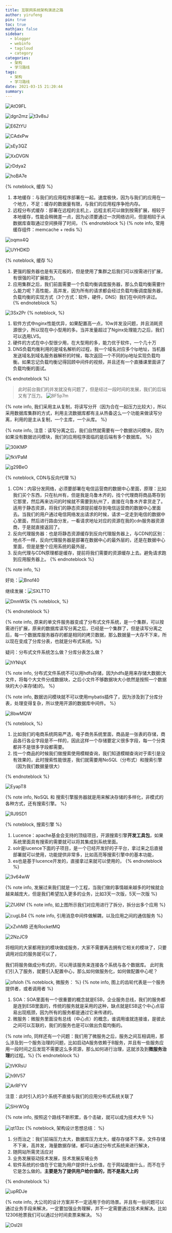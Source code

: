 ```yaml
---
title: 互联网系统架构演进之路
author: yirufeng
pin: true
toc: true
mathjax: false
sidebar:
  - blogger
  - webinfo
  - tagcloud
  - category
categories:
  - 架构
  - 学习路线
tags:
  - 架构
  - 学习路线
date: 2021-03-15 21:20:44
summary:
---
```


![AtO9FL](https://cdn.jsdelivr.net/gh/sivanWu0222/ImageHosting@master/uPic/AtO9FL.png)

![dgn2mz](https://cdn.jsdelivr.net/gh/sivanWu0222/ImageHosting@master/uPic/dgn2mz.png) ![t3v8sJ](https://cdn.jsdelivr.net/gh/sivanWu0222/ImageHosting@master/uPic/t3v8sJ.png)

![E6ZtYU](https://cdn.jsdelivr.net/gh/sivanWu0222/ImageHosting@master/uPic/E6ZtYU.png)

<!-- more -->

![CAdxPw](https://cdn.jsdelivr.net/gh/sivanWu0222/ImageHosting@master/uPic/CAdxPw.png)

![sEy3QZ](https://cdn.jsdelivr.net/gh/sivanWu0222/ImageHosting@master/uPic/sEy3QZ.png)

![XxDVGN](https://cdn.jsdelivr.net/gh/sivanWu0222/ImageHosting@master/uPic/XxDVGN.png)

![rDdya2](https://cdn.jsdelivr.net/gh/sivanWu0222/ImageHosting@master/uPic/rDdya2.png)

![hoBA7e](https://cdn.jsdelivr.net/gh/sivanWu0222/ImageHosting@master/uPic/hoBA7e.png)


{% noteblock, 缓存 %}
1. 本地缓存：与我们的应用程序部署在一起。速度极快，因为与我们的应用在一个地方，不足：缓存的数据量有限，与我们的应用程序争抢内存。
2. 远程分布式缓存：部署在远程的主机上，远程主机可以做到按需扩展，相较于本地缓存，性能会稍微差一点，因为必须要通过一次网络访问，但是相较于从数据库查取通过空间换得了时间，
{% endnoteblock %}
{% note info, 常用缓存组件：memcache + redis %}

![oqmx4Q](https://cdn.jsdelivr.net/gh/sivanWu0222/ImageHosting@master/uPic/oqmx4Q.png)

![UYHDKD](https://cdn.jsdelivr.net/gh/sivanWu0222/ImageHosting@master/uPic/UYHDKD.png)

{% noteblock, 缓存 %}
1. 更强的服务器也是有天花板的，但是使用了集群之后我们可以按需进行扩展，有很强的可扩展能力。
2. 应用集群之后，我们前面需要一个负载均衡调度服务器，那么负载均衡需要什么能力呢？高性能，高并发，因为所有的请求都会经过负载均衡调度服务器，负载均衡的实现方式（3个方式：软件，硬件，DNS）我们在中间件讲过。
{% endnoteblock %}


![3Sx2Pr](https://cdn.jsdelivr.net/gh/sivanWu0222/ImageHosting@master/uPic/3Sx2Pr.png)
{% noteblock,  %}
1. 软件方式中nginx性能优异，如果配置高一点，10w并发没问题，并且消耗资源很少，所以现在中小型用的多。当并发量超过了Nginx处理能力之后，我们可以选用LVS。
2. 硬件的方式在中小型很少用，在大型用的多，能力优于软件，一个几十万
3. DNS负载均衡利用的是域名解析的过程，我一个域名对应多个Ip地址，当机器发送域名到域名服务器解析的时候，每次返回一个不同的ip地址实现负载均衡。如果忘记负载均衡记得回顾中间件的视频，并且还有一个直播课里面讲了负载均衡的面试。

{% endnoteblock %}
> 此时前台我们的并发就没有问题了，但是经过一段时间的发展，我们的后端又有了压力。
![8F5p7m](https://cdn.jsdelivr.net/gh/sivanWu0222/ImageHosting@master/uPic/8F5p7m.png)

{% note info, 我们采用主从复制，将读写分开（因为合在一起压力比较大），所以采用数据库集群的方式，利用主流数据库都有主从热备这么一个功能来做读写分离，利用的是主从复制，一个主库，一个从库。 %}

{% note info, 注意：读写分离之后，我们自然就需要有一个数据访问模块，因为如果没有数据访问模块，我们的应用程序面临的是后端有多个数据库。 %}


![30iKMP](https://cdn.jsdelivr.net/gh/sivanWu0222/ImageHosting@master/uPic/30iKMP.png)

![fkVPaM](https://cdn.jsdelivr.net/gh/sivanWu0222/ImageHosting@master/uPic/fkVPaM.png)

![g29BeO](https://cdn.jsdelivr.net/gh/sivanWu0222/ImageHosting@master/uPic/g29BeO.png)

{% noteblock, CDN与反向代理 %}

1. CDN：内容分发网络，必须要部署在电信运营商的数据中心里面，原理：比如我们买个东西，只在杭州有，但是我是乌鲁木齐的，找个代理商将商品寄存到它那里，然后再来访问的时候就不需要到杭州了，直接在乌鲁木齐拿货走了。适用于静态资源，将我们的静态资源提前缓存到电信运营商的数据中心里面去。当我们的用户通过电信网络发出请求的时候，请求一定走到电信的数据中心里面，然后进行路由分发，一看请求地址对应的资源在我的cdn服务器资源商，于是就直接返回了。
2. 反向代理服务器：也是将静态资源缓存到反向代理服务器上，与CDN的区别：地点不一样，反向代理服务器是部署在数据中心的最外层的，还是在数据中心里面，但是是整个应用系统的最外层，
3. 反向代理与CDN原理都是缓存，提前将我们需要的资源缓存上去。避免请求跑到应用服务器上。
{% endnoteblock %}


{% note info,  %}



好处：![Bnof40](https://cdn.jsdelivr.net/gh/sivanWu0222/ImageHosting@master/uPic/Bnof40.png)



继续发展：![SXLTTO](https://cdn.jsdelivr.net/gh/sivanWu0222/ImageHosting@master/uPic/SXLTTO.png)

![DnmWSk](https://cdn.jsdelivr.net/gh/sivanWu0222/ImageHosting@master/uPic/DnmWSk.png)
{% noteblock,  %}


{% endnoteblock %}


{% note info, 原来的单文件服务器变成了分布式文件系统，是一个集群，可以按需进行扩展，原来的数据库读写分离之后，已经是一个集群了，但是读写分离之后，每一个数据库服务器存的都是相同的拷贝数据，那么数据量一大存不下来，所以现在变成了分库分表，也就是分布式系统。%}

疑问：分布式文件系统怎么做？分库分表怎么做？

![hYNIqX](https://cdn.jsdelivr.net/gh/sivanWu0222/ImageHosting@master/uPic/hYNIqX.png)

{% note info, 分布式文件系统不可以用hdfs存储，因为hdfs是用来存储大数据(大文件，将每个大文件分成数据块，之后小文件不够数据块大小依然是按照一个数据块的大小来存储)的。 %}

{% note info, 数据访问模块就不可以使用mybatis插件了，因为涉及到了分库分表，处理变得复杂，所以使用开源的数据库中间件。 %}

![8bwMQW](https://cdn.jsdelivr.net/gh/sivanWu0222/ImageHosting@master/uPic/8bwMQW.png)

{% noteblock,   %}
1. 比如我们的电商系统网易严选，电子商务系统里面，商品是一张表的存储，商品各行各业字段是不一样的，因此这样一个存储要定义很多字段，每一个分类都并不是很多字段都需要。
2. 找一个商品的时候我们做搜索使用模糊查询，我们知道模糊查询对于索引是没有效果的，此时搜索性能很差，我们就需要用NoSQL（分布式）和搜索引擎（因为我们数据量很大）

{% endnoteblock %}

![EyapT8](https://cdn.jsdelivr.net/gh/sivanWu0222/ImageHosting@master/uPic/EyapT8.png)

{% note info, NoSQL 和 搜索引擎服务器就是用来解决存储的多样化，非模式的各种方式，还有搜索引擎。 %}


![RJ9SD1](https://cdn.jsdelivr.net/gh/sivanWu0222/ImageHosting@master/uPic/RJ9SD1.png)


{% noteblock, 搜索引擎 %}
1. Lucence：apache基金会支持的顶级项目，开源搜索引擎**开发工具包**，如果系统里面具有搜索的需要就可以将其集成到系统里面。
2. solr是lucence下面的子项目，是一个已经开发好的子平台，拿过来之后直接部署就可以使用，功能提供非常多，比如高亮等搜索引擎中的基本功能，
3. es也是基于lucence开发的，直接拿过来就可以使用的，
{% endnoteblock %}

![3v64wW](https://cdn.jsdelivr.net/gh/sivanWu0222/ImageHosting@master/uPic/3v64wW.png)

{% note info, 发展过来我们就是一个工程，当我们做的事情越来越多的时候就会越来越庞大，但是我们希望加入更多的业务，比如3天一次版，5天一次版 %}


![ZfJ6Nf](https://cdn.jsdelivr.net/gh/sivanWu0222/ImageHosting@master/uPic/ZfJ6Nf.png)
{% note info, 如上图所示我们对应用进行了拆分，拆分出多个应用 %}


![cugLB4](https://cdn.jsdelivr.net/gh/sivanWu0222/ImageHosting@master/uPic/cugLB4.png)
{% note info, 引用消息中间件做解耦，以及应用之间的通信服务 %}



![xZvhMB](https://cdn.jsdelivr.net/gh/sivanWu0222/ImageHosting@master/uPic/xZvhMB.png) 还有RocketMQ


![2NzJC9](https://cdn.jsdelivr.net/gh/sivanWu0222/ImageHosting@master/uPic/2NzJC9.png)

将相同的大家都用到的模块做成服务，大家不需要再去拥有它相关的模块了，只要调用对应的服务就可以了，

我们将服务做成分布式的，可以用该服务来连接各个系统与各个数据库。
此时我们引入了服务，就要引入配置中心，那么如何做服务化，如何做配置中心呢？

![ofsloh](https://cdn.jsdelivr.net/gh/sivanWu0222/ImageHosting@master/uPic/ofsloh.png)
{% noteblock, 微服务： %}
{% note info, 图上的齿轮代表是一个服务提供者，或者调用者 %}
1. SOA：SOA里面有一个很重要的概念就是ESB，企业服务总线，我们的服务都是连到ESB里面的，传统的服务就是采用的这种，缺点就是ESB这个中心点容易出现瓶颈，因为所有的服务都是通过它来传递的。
2. 微服务：微服务里面没有总线（中心点）的概念，谁调用谁就连接谁，是彼此之间可以互联的，我们的服务也是可以做出负载均衡的。

{% note info, 同样还有一个问题：我们用了微服务之后，服务之间互相调用，那么涉及到一个服务治理的问题，比如启动A服务依赖于B服务，并且有一些服务应用一段时间之后发现不需要这么多资源，那么如何进行治理，这就涉及到**微服务治理**的过程。%}
{% endnoteblock %}

![tVKRsU](https://cdn.jsdelivr.net/gh/sivanWu0222/ImageHosting@master/uPic/tVKRsU.png)


![h9lV57](https://cdn.jsdelivr.net/gh/sivanWu0222/ImageHosting@master/uPic/h9lV57.png)

![ArRFYV](https://cdn.jsdelivr.net/gh/sivanWu0222/ImageHosting@master/uPic/ArRFYV.png)

注意：此时引入的3个系统不直接与我们的应用分布式系统关联了

![SHrWOg](https://cdn.jsdelivr.net/gh/sivanWu0222/ImageHosting@master/uPic/SHrWOg.png)

{% note info, 按照这个路线不断积累，各个击破，就可以成为技术大牛 %}

![qt13zc](https://cdn.jsdelivr.net/gh/sivanWu0222/ImageHosting@master/uPic/qt13zc.png)
{% noteblock, 架构设计思想总结： %}

1. 分而治之：我们前端压力太大，数据库压力太大，缓存存储不下来，文件存储不下来，高并发，海量数据存储，都可以通过分布式系统来进行解决，
2. 随网站所需灵活应对
3. 业务发展驱动技术发展，技术发展反哺业务
4. 软件系统的价值在于它能为用户提供什么价值，在于网站能做什么，而不在于它是怎么做的。**主要是为了提供用户给价值的，而不是高大上的**

{% endnoteblock %}

![upRDJe](https://cdn.jsdelivr.net/gh/sivanWu0222/ImageHosting@master/uPic/upRDJe.png)

{% note info, 大公司的设计方案并不一定适用于你的场景。并且有一些问题可以通过业务手段来解决，一定要加强业务理解，并不一定需要通过技术来解决。比如12306抢票我们可以通过分时间卖票来解决。 %}

![Osl2lI](https://cdn.jsdelivr.net/gh/sivanWu0222/ImageHosting@master/uPic/Osl2lI.png)

